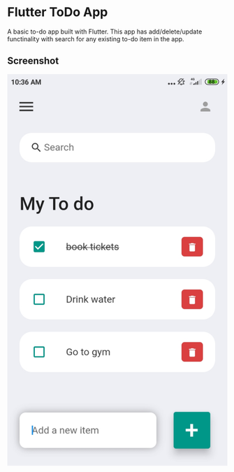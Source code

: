 # Flutter ToDo App

A basic to-do app built with Flutter. This app has add/delete/update functinality with search for any existing to-do item in the app.

## Screenshot

![Flutter todo app](./screenshot.jpg)
